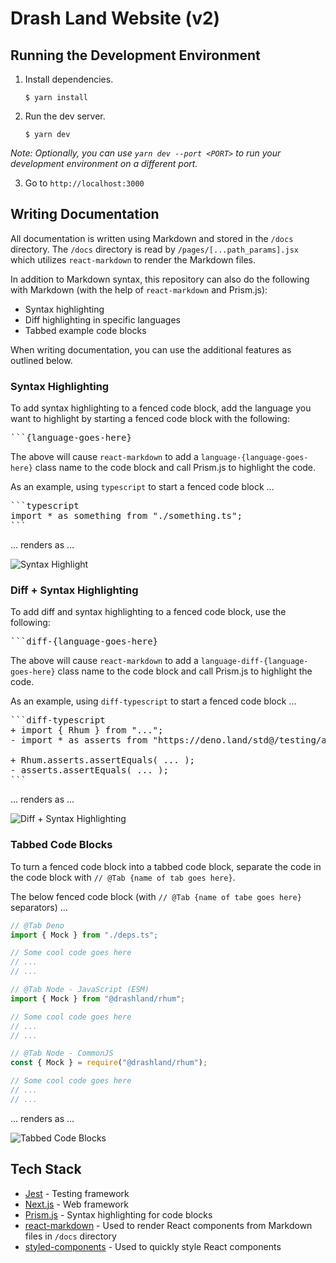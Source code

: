 # Drash Land Website (v2)

## Running the Development Environment

1. Install dependencies.

   ```shell
   $ yarn install
   ```

2. Run the dev server.

   ```shell
   $ yarn dev
   ```

_Note: Optionally, you can use `yarn dev --port <PORT>` to run your development
environment on a different port._

3. Go to `http://localhost:3000`

## Writing Documentation

All documentation is written using Markdown and stored in the `/docs` directory.
The `/docs` directory is read by `/pages/[...path_params].jsx` which utilizes
`react-markdown` to render the Markdown files.

In addition to Markdown syntax, this repository can also do the following with
Markdown (with the help of `react-markdown` and Prism.js):

- Syntax highlighting
- Diff highlighting in specific languages
- Tabbed example code blocks

When writing documentation, you can use the additional features as outlined
below.

### Syntax Highlighting

To add syntax highlighting to a fenced code block, add the language you want to
highlight by starting a fenced code block with the following:

<pre>
```{language-goes-here}
</pre>

The above will cause `react-markdown` to add a `language-{language-goes-here}`
class name to the code block and call Prism.js to highlight the code.

As an example, using `typescript` to start a fenced code block ...

<pre>
```typescript
import * as something from "./something.ts";
```
</pre>

... renders as ...

![Syntax Highlight](https://user-images.githubusercontent.com/12766301/163730086-586d950c-3e64-4707-b263-57ff3b4238a2.png)

### Diff + Syntax Highlighting

To add diff and syntax highlighting to a fenced code block, use the following:

<pre>
```diff-{language-goes-here}
</pre>

The above will cause `react-markdown` to add a
`language-diff-{language-goes-here}` class name to the code block and call
Prism.js to highlight the code.

As an example, using `diff-typescript` to start a fenced code block ...

<pre>
```diff-typescript
+ import { Rhum } from "...";
- import * as asserts from "https://deno.land/std@<VERSION>/testing/asserts.ts";

+ Rhum.asserts.assertEquals( ... );
- asserts.assertEquals( ... );
```
</pre>

... renders as ...

![Diff + Syntax Highlighting](https://user-images.githubusercontent.com/12766301/163729976-219ae844-9b7b-4506-b02e-e16848ab488e.png)

### Tabbed Code Blocks

To turn a fenced code block into a tabbed code block, separate the code in the
code block with `// @Tab {name of tab goes here}`.

The below fenced code block (with `// @Tab {name of tabe goes here}` separators)
...

```typescript
// @Tab Deno
import { Mock } from "./deps.ts";

// Some cool code goes here
// ...
// ...

// @Tab Node - JavaScript (ESM)
import { Mock } from "@drashland/rhum";

// Some cool code goes here
// ...
// ...

// @Tab Node - CommonJS
const { Mock } = require("@drashland/rhum");

// Some cool code goes here
// ...
// ...
```

... renders as ...

![Tabbed Code Blocks](https://user-images.githubusercontent.com/12766301/163728514-978a901f-01e8-47df-9fd2-e5b03f1387e0.png)

## Tech Stack

- [Jest](https://jestjs.io/) - Testing framework
- [Next.js](https://nextjs.org/) - Web framework
- [Prism.js](https://prismjs.com/) - Syntax highlighting for code blocks
- [react-markdown](https://github.com/remarkjs/react-markdown) - Used to render
  React components from Markdown files in `/docs` directory
- [styled-components](https://styled-components.com/) - Used to quickly style
  React components
